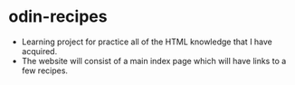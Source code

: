 # odin-recipes
- Learning project for practice all of the HTML knowledge that I have acquired.
- The website will consist of a main index page which will have links to a few recipes.